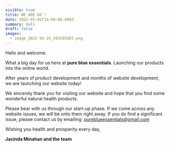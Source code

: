 ```yaml
---
visible: true
title: WE ARE GO !
date: 2022-05-01T14:00:00.000Z
summary: null
draft: false
images:
  - image_2022-04-24_201505865.png
---
```

Hello and welcome.

What a big day for us here at **pure blue essentials**.  Launching our products into the online world.

After years of product development and months of website development, we are launching our website today! 

We sincerely thank you for visiting our website and hope that you find some wonderful natural health products.  

Please bear with us through our start-up phase. If we come across any website issues, we will be onto them right away.  If you do find a significant issue, please contact us by emailing:    pureblueessentials@gmail.com

Wishing you health and prosperity every day,

**Jacinda Minahan and the team**